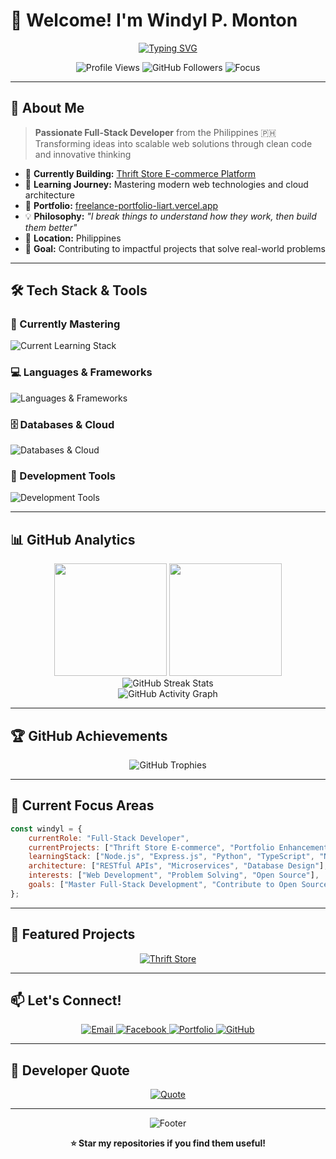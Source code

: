 # 👋 Welcome! I'm Windyl P. Monton

<div align="center">
  
[![Typing SVG](https://readme-typing-svg.demolab.com?font=Fira+Code&weight=600&size=24&pause=1000&color=2196F3&center=true&vCenter=true&random=false&width=600&lines=Full-Stack+Developer;Problem+Solver;Continuous+Learner;Building+the+Future)](https://git.io/typing-svg)

</div>

<p align="center">
  <img src="https://komarev.com/ghpvc/?username=arch-zeroone&color=blue&style=flat-square&label=Profile+Views" alt="Profile Views" />
  <img src="https://img.shields.io/github/followers/arch-zeroone?style=flat-square&color=blue&label=Followers" alt="GitHub Followers" />
  <img src="https://img.shields.io/badge/Focus-Full--Stack%20Development-brightgreen?style=flat-square" alt="Focus" />
</p>

---

## 🚀 About Me

> **Passionate Full-Stack Developer** from the Philippines 🇵🇭  
> Transforming ideas into scalable web solutions through clean code and innovative thinking

- 🔭 **Currently Building:** [Thrift Store E-commerce Platform](https://github.com/Arch-ZeroOne/Thrift_Store)
- 🌱 **Learning Journey:** Mastering modern web technologies and cloud architecture
- 💼 **Portfolio:** [freelance-portfolio-liart.vercel.app](https://freelance-portfolio-liart.vercel.app/)
- 💡 **Philosophy:** *"I break things to understand how they work, then build them better"*
- 📍 **Location:** Philippines
- 🎯 **Goal:** Contributing to impactful projects that solve real-world problems

---

## 🛠️ Tech Stack & Tools

### 🎯 Currently Mastering
<p align="left">
  <img src="https://skillicons.dev/icons?i=nodejs,express,python,typescript,nextjs" alt="Current Learning Stack" />
</p>

### 💻 Languages & Frameworks
<p align="left">
  <img src="https://skillicons.dev/icons?i=html,css,javascript,typescript,react,nextjs,nodejs,express,php,python" alt="Languages & Frameworks" />
</p>

### 🗄️ Databases & Cloud
<p align="left">
  <img src="https://skillicons.dev/icons?i=mongodb,mysql,firebase" alt="Databases & Cloud" />
</p>

### 🔧 Development Tools
<p align="left">
  <img src="https://skillicons.dev/icons?i=git,github,postman,vscode,tailwind" alt="Development Tools" />
</p>

---

## 📊 GitHub Analytics

<div align="center">
  <img height="180em" src="https://github-readme-stats.vercel.app/api?username=arch-zeroone&show_icons=true&theme=tokyonight&include_all_commits=true&count_private=true"/>
  <img height="180em" src="https://github-readme-stats.vercel.app/api/top-langs/?username=arch-zeroone&layout=compact&langs_count=8&theme=tokyonight"/>
</div>

<div align="center">
  <img src="https://github-readme-streak-stats.herokuapp.com/?user=arch-zeroone&theme=tokyonight" alt="GitHub Streak Stats" />
</div>

<div align="center">
  <img src="https://github-readme-activity-graph.vercel.app/graph?username=arch-zeroone&theme=tokyo-night&hide_border=true" alt="GitHub Activity Graph" />
</div>

---

## 🏆 GitHub Achievements

<p align="center">
  <img src="https://github-profile-trophy.vercel.app/?username=arch-zeroone&theme=tokyonight&no-frame=true&column=7" alt="GitHub Trophies" />
</p>

---

## 🎯 Current Focus Areas

```javascript
const windyl = {
    currentRole: "Full-Stack Developer",
    currentProjects: ["Thrift Store E-commerce", "Portfolio Enhancement"],
    learningStack: ["Node.js", "Express.js", "Python", "TypeScript", "Next.js"],
    architecture: ["RESTful APIs", "Microservices", "Database Design"],
    interests: ["Web Development", "Problem Solving", "Open Source"],
    goals: ["Master Full-Stack Development", "Contribute to Open Source", "Build Scalable Solutions"]
};
```

---

## 🌟 Featured Projects

<div align="center">
  
[![Thrift Store](https://github-readme-stats.vercel.app/api/pin/?username=arch-zeroone&repo=Thrift_Store&theme=tokyonight)](https://github.com/Arch-ZeroOne/Thrift_Store)

</div>

---

## 📫 Let's Connect!

<p align="center">
  <a href="mailto:windylmonton2@gmail.com">
    <img src="https://img.shields.io/badge/Email-D14836?style=for-the-badge&logo=gmail&logoColor=white" alt="Email" />
  </a>
  <a href="https://fb.com/windyl parcon monton">
    <img src="https://img.shields.io/badge/Facebook-1877F2?style=for-the-badge&logo=facebook&logoColor=white" alt="Facebook" />
  </a>
  <a href="https://freelance-portfolio-liart.vercel.app/">
    <img src="https://img.shields.io/badge/Portfolio-000000?style=for-the-badge&logo=vercel&logoColor=white" alt="Portfolio" />
  </a>
  <a href="https://github.com/arch-zeroone">
    <img src="https://img.shields.io/badge/GitHub-181717?style=for-the-badge&logo=github&logoColor=white" alt="GitHub" />
  </a>
</p>

---

## 💭 Developer Quote

<div align="center">
  
[![Quote](https://quotes-github-readme.vercel.app/api?type=horizontal&theme=tokyonight)](https://github.com/piyushsuthar/github-readme-quotes)

</div>

---

<div align="center">
  <img src="https://capsule-render.vercel.app/api?type=waving&color=gradient&height=100&section=footer&text=Thanks%20for%20visiting!&fontSize=16&fontColor=fff&animation=twinkling" alt="Footer" />
</div>

<p align="center">
  <b>⭐ Star my repositories if you find them useful!</b>
</p>
